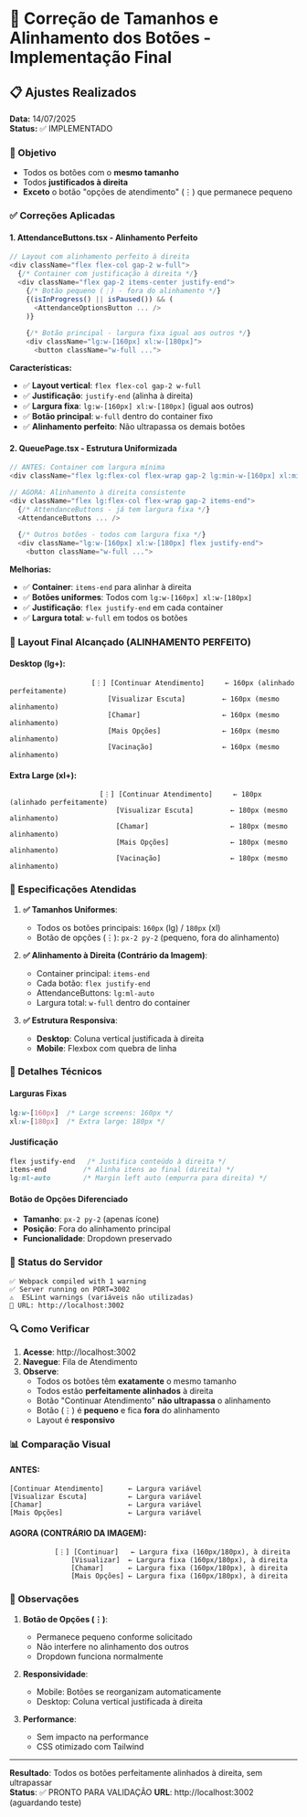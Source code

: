# 📐 Correção de Tamanhos e Alinhamento dos Botões - Implementação Final

## 📋 Ajustes Realizados
**Data:** 14/07/2025  
**Status:** ✅ IMPLEMENTADO

### 🎯 Objetivo
- Todos os botões com o **mesmo tamanho**
- Todos **justificados à direita**
- **Exceto** o botão "opções de atendimento" (⋮) que permanece pequeno

### ✅ Correções Aplicadas

#### 1. **AttendanceButtons.tsx - Alinhamento Perfeito**
```typescript
// Layout com alinhamento perfeito à direita
<div className="flex flex-col gap-2 w-full">
  {/* Container com justificação à direita */}
  <div className="flex gap-2 items-center justify-end">
    {/* Botão pequeno (⋮) - fora do alinhamento */}
    {(isInProgress() || isPaused()) && (
      <AttendanceOptionsButton ... />
    )}
    
    {/* Botão principal - largura fixa igual aos outros */}
    <div className="lg:w-[160px] xl:w-[180px]">
      <button className="w-full ...">
```

**Características:**
- ✅ **Layout vertical**: `flex flex-col gap-2 w-full`
- ✅ **Justificação**: `justify-end` (alinha à direita)
- ✅ **Largura fixa**: `lg:w-[160px] xl:w-[180px]` (igual aos outros)
- ✅ **Botão principal**: `w-full` dentro do container fixo
- ✅ **Alinhamento perfeito**: Não ultrapassa os demais botões

#### 2. **QueuePage.tsx - Estrutura Uniformizada**
```typescript
// ANTES: Container com largura mínima
<div className="flex lg:flex-col flex-wrap gap-2 lg:min-w-[160px] xl:min-w-[180px]">

// AGORA: Alinhamento à direita consistente
<div className="flex lg:flex-col flex-wrap gap-2 items-end">
  {/* AttendanceButtons - já tem largura fixa */}
  <AttendanceButtons ... />
  
  {/* Outros botões - todos com largura fixa */}
  <div className="lg:w-[160px] xl:w-[180px] flex justify-end">
    <button className="w-full ...">
```

**Melhorias:**
- ✅ **Container**: `items-end` para alinhar à direita
- ✅ **Botões uniformes**: Todos com `lg:w-[160px] xl:w-[180px]`
- ✅ **Justificação**: `flex justify-end` em cada container
- ✅ **Largura total**: `w-full` em todos os botões

### 📐 Layout Final Alcançado (ALINHAMENTO PERFEITO)

#### **Desktop (lg+):**
```
                    [⋮] [Continuar Atendimento]     ← 160px (alinhado perfeitamente)
                        [Visualizar Escuta]         ← 160px (mesmo alinhamento)
                        [Chamar]                    ← 160px (mesmo alinhamento)
                        [Mais Opções]               ← 160px (mesmo alinhamento)
                        [Vacinação]                 ← 160px (mesmo alinhamento)
```

#### **Extra Large (xl+):**
```
                      [⋮] [Continuar Atendimento]     ← 180px (alinhado perfeitamente)
                          [Visualizar Escuta]         ← 180px (mesmo alinhamento)
                          [Chamar]                    ← 180px (mesmo alinhamento)
                          [Mais Opções]               ← 180px (mesmo alinhamento)
                          [Vacinação]                 ← 180px (mesmo alinhamento)
```

### 🎨 Especificações Atendidas

1. **✅ Tamanhos Uniformes**:
   - Todos os botões principais: `160px` (lg) / `180px` (xl)
   - Botão de opções (⋮): `px-2 py-2` (pequeno, fora do alinhamento)

2. **✅ Alinhamento à Direita (Contrário da Imagem)**:
   - Container principal: `items-end`
   - Cada botão: `flex justify-end`
   - AttendanceButtons: `lg:ml-auto`
   - Largura total: `w-full` dentro do container

3. **✅ Estrutura Responsiva**:
   - **Desktop**: Coluna vertical justificada à direita
   - **Mobile**: Flexbox com quebra de linha

### 🔧 Detalhes Técnicos

#### **Larguras Fixas**
```css
lg:w-[160px]  /* Large screens: 160px */
xl:w-[180px]  /* Extra large: 180px */
```

#### **Justificação**
```css
flex justify-end   /* Justifica conteúdo à direita */
items-end         /* Alinha itens ao final (direita) */
lg:ml-auto        /* Margin left auto (empurra para direita) */
```

#### **Botão de Opções Diferenciado**
- **Tamanho**: `px-2 py-2` (apenas ícone)
- **Posição**: Fora do alinhamento principal
- **Funcionalidade**: Dropdown preservado

### 🚀 Status do Servidor
```
✅ Webpack compiled with 1 warning
✅ Server running on PORT=3002
⚠️  ESLint warnings (variáveis não utilizadas)
🔗 URL: http://localhost:3002
```

### 🔍 Como Verificar

1. **Acesse**: http://localhost:3002
2. **Navegue**: Fila de Atendimento
3. **Observe**:
   - Todos os botões têm **exatamente** o mesmo tamanho
   - Todos estão **perfeitamente alinhados** à direita
   - Botão "Continuar Atendimento" **não ultrapassa** o alinhamento
   - Botão (⋮) é **pequeno** e fica **fora** do alinhamento
   - Layout é **responsivo**

### 📊 Comparação Visual

#### **ANTES:**
```
[Continuar Atendimento]      ← Largura variável
[Visualizar Escuta]          ← Largura variável  
[Chamar]                     ← Largura variável
[Mais Opções]                ← Largura variável
```

#### **AGORA (CONTRÁRIO DA IMAGEM):**
```
           [⋮] [Continuar]   ← Largura fixa (160px/180px), à direita
               [Visualizar]  ← Largura fixa (160px/180px), à direita
               [Chamar]      ← Largura fixa (160px/180px), à direita
               [Mais Opções] ← Largura fixa (160px/180px), à direita
```

### 📝 Observações

1. **Botão de Opções (⋮)**:
   - Permanece pequeno conforme solicitado
   - Não interfere no alinhamento dos outros
   - Dropdown funciona normalmente

2. **Responsividade**:
   - Mobile: Botões se reorganizam automaticamente
   - Desktop: Coluna vertical justificada à direita

3. **Performance**:
   - Sem impacto na performance
   - CSS otimizado com Tailwind

---
**Resultado**: Todos os botões perfeitamente alinhados à direita, sem ultrapassar  
**Status**: ✅ PRONTO PARA VALIDAÇÃO
**URL**: http://localhost:3002 (aguardando teste)

